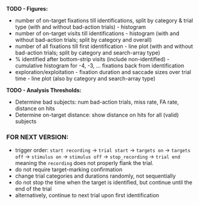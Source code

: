 **TODO - Figures:**
- number of on-target fixations till identifications, split by category & trial type (with and without bad-action trials) - histogram
- number of on-target visits till identifications - histogram (with and without bad-action trials; split by category and overall)
- number of all fixations till first identification - line plot (with and without bad-action trials; split by category and search-array type)
- % identified after bottom-strip visits (include non-identified) - cumulative histogram for -4, -3, ... fixations back from identification
- exploration/exploitation - fixation duration and saccade sizes over trial time - line plot (also by category and search-array type)

**TODO - Analysis Thresholds:**
- Determine bad subjects: num bad-action trials, miss rate, FA rate, distance on hits
- Determine on-target distance: show distance on hits for all (valid) subjects


### FOR NEXT VERSION:
- trigger order: `start recording` -> `trial start` -> `targets on` -> `targets off` -> `stimulus on` -> `stimulus off` -> `stop_recording` -> `trial end`
meaning the `recording` does not properly flank the trial.
- do not require target-marking confirmation
- change trial categories and durations randomly, not sequentially
- do not stop the time when the target is identified, but continue until the end of the trial
- alternatively, continue to next trial upon first identification